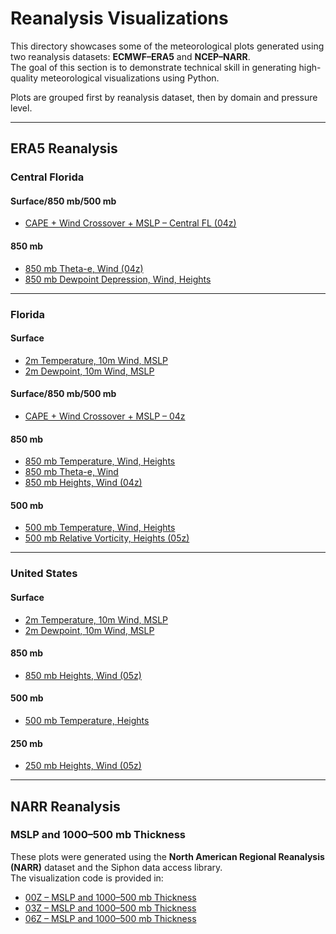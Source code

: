 # Reanalysis Visualizations

This directory showcases some of the meteorological plots generated using two reanalysis datasets: **ECMWF–ERA5** and **NCEP–NARR**.  
The goal of this section is to demonstrate technical skill in generating high-quality meteorological visualizations using Python.

Plots are grouped first by reanalysis dataset, then by domain and pressure level.

---

## ERA5 Reanalysis

### Central Florida

#### Surface/850 mb/500 mb
- [CAPE + Wind Crossover + MSLP – Central FL (04z)](CFL_CAPE_MSLP_WindCrossover_1998_02_23_04.png)

#### 850 mb
- [850 mb Theta-e, Wind (04z)](CFL_850mb_Theta-e_Heights_Wind_1998_02_23_04.png)
- [850 mb Dewpoint Depression, Wind, Heights](CFL_850mb_DewpointDepression_Heights_Wind_1998_02_23_04.png)

---

### Florida

#### Surface
- [2m Temperature, 10m Wind, MSLP](FL_surface_Temp_MSLP_Wind_1998_02_23_00.png)
- [2m Dewpoint, 10m Wind, MSLP](FL_surface_Dewpoint_MSLP_Wind_1998_02_23_00.png)

#### Surface/850 mb/500 mb
- [CAPE + Wind Crossover + MSLP – 04z](FL_CAPE_MSLP_WindCrossover_1998_02_23_04.png)

#### 850 mb
- [850 mb Temperature, Wind, Heights](FL_850mb_Temp_Heights_Wind1998_02_23_00.png)
- [850 mb Theta-e, Wind](FL_850mb_Theta-e_Heights_Wind_1998_02_23_00.png)
- [850 mb Heights, Wind (04z)](FL_850mb_Heights_Wind_1998_02_23_04.png)

#### 500 mb
- [500 mb Temperature, Wind, Heights](FL_500mb_Temp_Heights_Wind1998_02_23_00.png)
- [500 mb Relative Vorticity, Heights (05z)](FL_500mb_RelVorticity_Heights_1998_02_23_05.png)

---

### United States

#### Surface
- [2m Temperature, 10m Wind, MSLP](US_surface_Temp_MSLP_Wind_1998_02_23_00.png)
- [2m Dewpoint, 10m Wind, MSLP](US_surface_Dewpoint_MSLP_Wind_1998_02_23_00.png)

#### 850 mb
- [850 mb Heights, Wind (05z)](US_850mb_Heights_Wind_1998_02_23_05.png)

#### 500 mb
- [500 mb Temperature, Heights](US_500mb_Temp_Heights_1998_02_23_00.png)

#### 250 mb
- [250 mb Heights, Wind (05z)](US_250mb_Heights_Wind_1998_02_23_05.png)

---

## NARR Reanalysis

### MSLP and 1000–500 mb Thickness

These plots were generated using the **North American Regional Reanalysis (NARR)** dataset and the Siphon data access library.  
The visualization code is provided in:

- [00Z – MSLP and 1000–500 mb Thickness](EAST_US_MSLP_Thickness_Map_1998_02_23_00.png)
- [03Z – MSLP and 1000–500 mb Thickness](EAST_US_MSLP_Thickness_Map_1998_02_23_03.png)
- [06Z – MSLP and 1000–500 mb Thickness](EAST_US_MSLP_Thickness_Map_1998_02_23_06.png)

